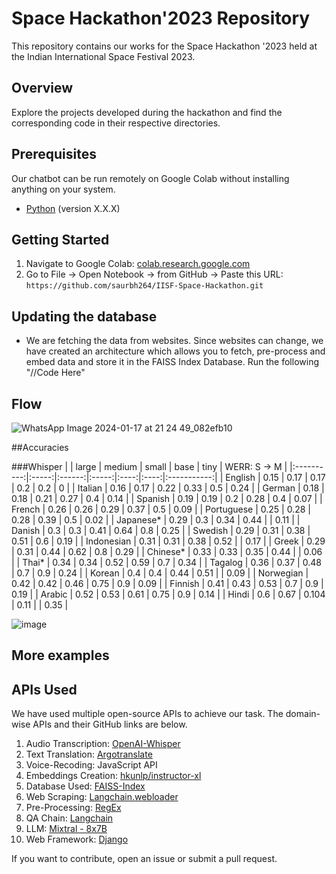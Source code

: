 # Space Hackathon'2023 Repository

This repository contains our works for the Space Hackathon '2023 held at the Indian International Space Festival 2023.

## Overview

Explore the projects developed during the hackathon and find the corresponding code in their respective directories.

## Prerequisites

Our chatbot can be run remotely on Google Colab without installing anything on your system. 
- [Python](https://www.python.org/) (version X.X.X)

## Getting Started

1. Navigate to Google Colab: [colab.research.google.com](https://colab.research.google.com/)
2. Go to File -> Open Notebook -> from GitHub -> Paste this URL: `https://github.com/saurbh264/IISF-Space-Hackathon.git`

## Updating the database

- We are fetching the data from websites. Since websites can change, we have created an architecture which allows you to fetch, pre-process and embed data and store it in the FAISS Index Database. Run the following "//Code Here"

## Flow 
![WhatsApp Image 2024-01-17 at 21 24 49_082efb10](https://github.com/saurbh264/IISF-Space-Hackathon/assets/126571954/1d10ba60-a7b9-4edd-95be-03fdc03c3988)

##Accuracies

###Whisper
|            | large | medium | small | base | tiny | WERR: S → M |
|:----------:|:-----:|:------:|:-----:|:----:|:----:|:-----------:|
| English    | 0.15  | 0.17   | 0.17  | 0.2  | 0.2  | 0           |
| Italian    | 0.16  | 0.17   | 0.22  | 0.33 | 0.5  | 0.24        |
| German     | 0.18  | 0.18   | 0.21  | 0.27 | 0.4  | 0.14        |
| Spanish    | 0.19  | 0.19   | 0.2   | 0.28 | 0.4  | 0.07        |
| French     | 0.26  | 0.26   | 0.29  | 0.37 | 0.5  | 0.09        |
| Portuguese | 0.25  | 0.28   | 0.28  | 0.39 | 0.5  | 0.02        |
| Japanese*  | 0.29  | 0.3    | 0.34  | 0.44 |      | 0.11        |
| Danish     | 0.3   | 0.3    | 0.41  | 0.64 | 0.8  | 0.25        |
| Swedish    | 0.29  | 0.31   | 0.38  | 0.51 | 0.6  | 0.19        |
| Indonesian | 0.31  | 0.31   | 0.38  | 0.52 |      | 0.17        |
| Greek      | 0.29  | 0.31   | 0.44  | 0.62 | 0.8  | 0.29        |
| Chinese*   | 0.33  | 0.33   | 0.35  | 0.44 |      | 0.06        |
| Thai*      | 0.34  | 0.34   | 0.52  | 0.59 | 0.7  | 0.34        |
| Tagalog    | 0.36  | 0.37   | 0.48  | 0.7  | 0.9  | 0.24        |
| Korean     | 0.4   | 0.4    | 0.44  | 0.51 |      | 0.09        |
| Norwegian  | 0.42  | 0.42   | 0.46  | 0.75 | 0.9  | 0.09        |
| Finnish    | 0.41  | 0.43   | 0.53  | 0.7  | 0.9  | 0.19        |
| Arabic     | 0.52  | 0.53   | 0.61  | 0.75 | 0.9  | 0.14        |
| Hindi      | 0.6   | 0.67   | 0.104 | 0.11 |      | 0.35        |

![image](https://github.com/saurbh264/IISF-Space-Hackathon/assets/126571954/0ac054f6-63a3-461f-ad2a-49f190c15b17)

## More examples

## APIs Used

We have used multiple open-source APIs to achieve our task. The domain-wise APIs and their GitHub links are below.

1. Audio Transcription: [OpenAI-Whisper](https://openai.com/research/whisper)
2. Text Translation: [Argotranslate](https://github.com/argosopentech/argos-translate)
3. Voice-Recoding: JavaScript API
4. Embeddings Creation: [hkunlp/instructor-xl](https://huggingface.co/hkunlp/instructor-xl)
5. Database Used: [FAISS-Index](https://github.com/facebookresearch/faiss)
6. Web Scraping: [Langchain.webloader](https://js.langchain.com/docs/integrations/document_loaders/web_loaders/)
7. Pre-Processing: [RegEx](https://github.com/python/cpython/tree/3.12/Lib/re/)
8. QA Chain: [Langchain](https://www.langchain.com/)
9. LLM: [Mixtral - 8x7B](https://www.langchain.com/)
10. Web Framework: [Django](https://github.com/django/django)


If you want to contribute, open an issue or submit a pull request.
